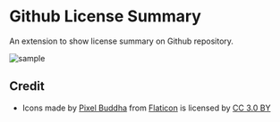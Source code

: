 # Github License Summary
An extension to show license summary on Github repository.

![sample](https://raw.githubusercontent.com/lazyc97/github-license-summary/master/assets/sample.png)

## Credit
- Icons made by [Pixel Buddha](https://www.flaticon.com/authors/pixel-buddha) from [Flaticon](https://www.flaticon.com/) is licensed by [CC 3.0 BY](http://creativecommons.org/licenses/by/3.0/)
